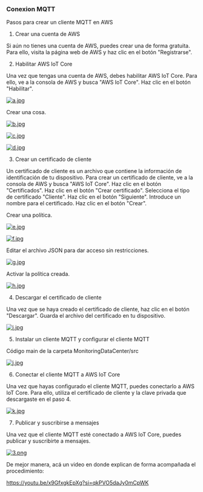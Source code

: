 ### Conexion MQTT

Pasos para crear un cliente MQTT en AWS

1. Crear una cuenta de AWS

Si aún no tienes una cuenta de AWS, puedes crear una de forma gratuita. Para ello, visita la página web de AWS y haz clic en el botón "Registrarse".

2. Habilitar AWS IoT Core

Una vez que tengas una cuenta de AWS, debes habilitar AWS IoT Core. Para ello, ve a la consola de AWS y busca "AWS IoT Core". Haz clic en el botón "Habilitar".

[![a.jpg](https://i.postimg.cc/prsTCL6X/a.jpg)](https://postimg.cc/kRtqXqCk)

Crear una cosa.

[![b.jpg](https://i.postimg.cc/pV3X23MS/b.jpg)](https://postimg.cc/K4ryfqz7)

[![c.jpg](https://i.postimg.cc/0jnfC7vM/c.jpg)](https://postimg.cc/4HKVf7ms)

[![d.jpg](https://i.postimg.cc/6prdVdh9/d.jpg)](https://postimg.cc/0zNMPK33)

3. Crear un certificado de cliente

Un certificado de cliente es un archivo que contiene la información de identificación de tu dispositivo. Para crear un certificado de cliente, ve a la consola de AWS y busca "AWS IoT Core". Haz clic en el botón "Certificados". Haz clic en el botón "Crear certificado". Selecciona el tipo de certificado "Cliente". Haz clic en el botón "Siguiente". Introduce un nombre para el certificado. Haz clic en el botón "Crear".

Crear una política.

[![e.jpg](https://i.postimg.cc/N0hQtXhr/e.jpg)](https://postimg.cc/K156rR8Z)

[![f.jpg](https://i.postimg.cc/GmXSJwK3/f.jpg)](https://postimg.cc/75TVwRjj)

Editar el archivo JSON para dar acceso sin restricciones.

[![g.jpg](https://i.postimg.cc/yd1xqR9y/g.jpg)](https://postimg.cc/f3PDmJ8V)

Activar la política creada.

[![h.jpg](https://i.postimg.cc/VsSrzjpK/h.jpg)](https://postimg.cc/7bkYVTxz)

4. Descargar el certificado de cliente

Una vez que se haya creado el certificado de cliente, haz clic en el botón "Descargar". Guarda el archivo del certificado en tu dispositivo.

[![i.jpg](https://i.postimg.cc/SR7pm1hX/i.jpg)](https://postimg.cc/D4ZNggmF)

5. Instalar un cliente MQTT y configurar el cliente MQTT

  Código main de la carpeta MonitoringDataCenter/src

  [![j.jpg](https://i.postimg.cc/59GzzP8c/j.jpg)](https://postimg.cc/Z080txfj)

6. Conectar el cliente MQTT a AWS IoT Core

Una vez que hayas configurado el cliente MQTT, puedes conectarlo a AWS IoT Core. Para ello, utiliza el certificado de cliente y la clave privada que descargaste en el paso 4.

[![k.jpg](https://i.postimg.cc/nVskN9kJ/k.jpg)](https://postimg.cc/z3rKgB6t)

7. Publicar y suscribirse a mensajes

Una vez que el cliente MQTT esté conectado a AWS IoT Core, puedes publicar y suscribirte a mensajes.

[![3.png](https://i.postimg.cc/tgt421hh/3.png)](https://postimg.cc/kVGC5gY4)


De mejor manera, acá un video en donde explican de forma acompañada el procedimiento:

https://youtu.be/x9GfxgkEpXg?si=qkPVO5daJy0mCpWK
